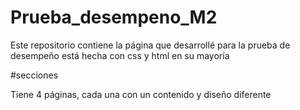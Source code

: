 # Prueba_desempeno_M2
 
Este repositorio contiene la página que desarrollé para la prueba de desempeño
está hecha con css y html en su mayoría

#secciones

Tiene 4 páginas, cada una con un contenido y diseño diferente

